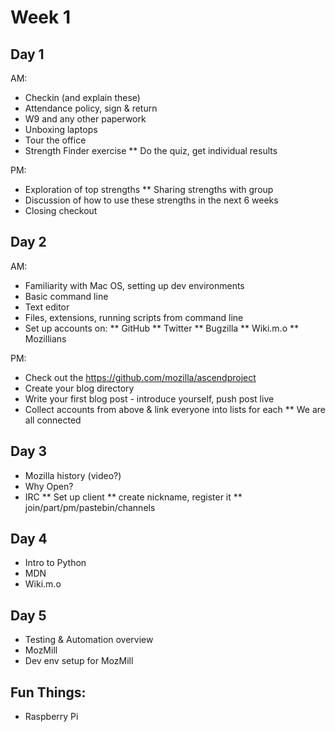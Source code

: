 Week 1
======


Day 1
------

AM:

* Checkin (and explain these)
* Attendance policy, sign & return
* W9 and any other paperwork
* Unboxing laptops
* Tour the office
* Strength Finder exercise
** Do the quiz, get individual results

PM: 

* Exploration of top strengths
** Sharing strengths with group
* Discussion of how to use these strengths in the next 6 weeks
* Closing checkout

Day 2
-----

AM:

* Familiarity with Mac OS, setting up dev environments
* Basic command line
* Text editor
* Files, extensions, running scripts from command line
* Set up accounts on:
** GitHub
** Twitter
** Bugzilla
** Wiki.m.o
** Mozillians

PM:


* Check out the https://github.com/mozilla/ascendproject
* Create your blog directory
* Write your first blog post - introduce yourself, push post live
* Collect accounts from above & link everyone into lists for each
** We are all connected


Day 3
------

* Mozilla history (video?)
* Why Open?
* IRC
** Set up client
** create nickname, register it
** join/part/pm/pastebin/channels


Day 4
-----

* Intro to Python
* MDN
* Wiki.m.o


Day 5
-----

* Testing & Automation overview
* MozMill
* Dev env setup for MozMill


Fun Things:
-----------

* Raspberry Pi
